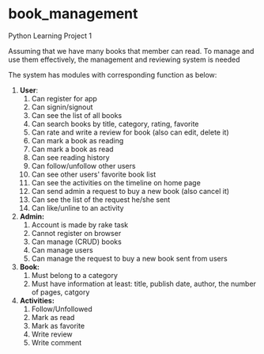 # book_management
Python Learning Project 1

Assuming that we have many books that member can read. To manage and use them effectively, the management and reviewing system is needed

The system has modules with corresponding function as below:
1. **User**:
   1. Can register for app
   2. Can signin/signout
   3. Can see the list of all books
   4. Can search books by title, category, rating, favorite
   5. Can rate and write a review for book (also can edit, delete it)
   6. Can mark a book as reading
   7. Can mark a book as read
   8. Can see reading history
   9. Can follow/unfollow other users
   10. Can see other users' favorite book list
   11. Can see the activities on the timeline on home page
   12. Can send admin a request to buy a new book (also cancel it)
   13. Can see the list of the request he/she sent
   14. Can like/unline to an activity
2.  **Admin:**
    1.  Account is made by rake task
    2.  Cannot register on browser
    3.  Can manage (CRUD) books
    4.  Can manage users
    5.  Can manage the request to buy a new book sent from  users
3.  **Book:**
    1.  Must belong to a category
    2.  Must have information at least: title, publish date, author, the number of pages, catgory
4.  **Activities:**
    1.  Follow/Unfollowed
    2.  Mark as read
    3.  Mark as favorite
    4.  Write review
    5.  Write comment